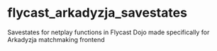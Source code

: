 # flycast_arkadyzja_savestates
Savestates for netplay functions in Flycast Dojo made specifically for Arkadyzja matchmaking frontend
